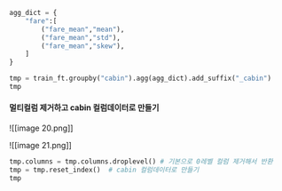 ```python
agg_dict = {
    "fare":[
        ("fare_mean","mean"),
        ("fare_mean","std"),
        ("fare_mean","skew"),
    ]
}

tmp = train_ft.groupby("cabin").agg(agg_dict).add_suffix("_cabin")
tmp
```

#### 멀티컬럼 제거하고 cabin 컬럼데이터로 만들기

![[image 20.png]]

![[image 21.png]]

```python
tmp.columns = tmp.columns.droplevel() # 기본으로 0레벨 컬럼 제거해서 반환
tmp = tmp.reset_index()  # cabin 컬럼데이터로 만들기
tmp
```